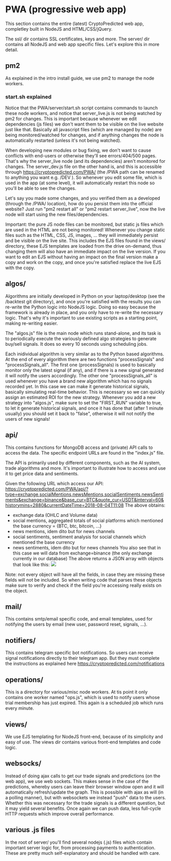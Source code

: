 # PWA (progressive web app)

This section contains the entire (latest) CryptoPredicted web app, completley built in NodeJS and HTML/CSS/jQuery.

The ssl/ dir contains SSL certificates, keys and more.
The server/ dir contains all NodeJS and web app specific files. Let's explore this in more detail.

## pm2
As explained in the intro install guide, we use pm2 to manage the node workers.

### start.sh explained
Notice that the PWA/server/start.sh script contains commands to launch these node workers, and notice that server_live.js is not being watched by pm2 for changes.
This is important because whenever we edit dependencies (js files) we don't want them to be visible on the live website just like that.
Basically all javascript files (which are managed by node) are being monitored/watched for changes, and if anything changes the node is automatically restarted (unless it's not being watched).

When developing new modules or bug fixing, we don't want to cause conflicts with end-users or otherwise they'll see errors/404/500 pages. That's why the server_live node (and its dependencies) aren't monitored for changes.
The server_dev.js file on the other hand is, and this is accessible through https://cryptopredicted.com/PWA/ (the /PWA path can be renamed to anything you want e.g. /DEV ).
So whenever you edit some file, which is used in the app (at some level), it will automatically restart this node so you'll be able to see the changes.

Let's say you made some changes, and you verified them as a developed (through the /PWA/ location), how do you persist them into the official website? Just run "pm2 restart all" or "pm2 restart server_live", now the live node will start using the new files/dependencies.

Important: the pure JS node files can be monitored, but static js files which are used in the HTML are not being monitored! Whenever you change static files such as the HTML, CSS, JS, images, ... they will immediately persist and be visible on the live site. This includes the EJS files found in the views/ directory, these EJS templates are loaded from the drive on-demand, thus changing them will also have an immediate impact on the live version. If you want to edit an EJS without having an impact on the final version make a copy and work on the copy, and once you're satisfied replace the live EJS with the copy.

## algos/
Algorithms are initially developed in Python on your laptop/desktop (see the /backtest git directory), and once you're satisfied with the results you can re-write the Python logic into NodeJS logic. Doing so easy because the framework is already in place, and you only have to re-write the necessary logic. That's why it's important to use existing scripts as a starting point, making re-writing easier.

The "algos.js" file is the main node which runs stand-alone, and its task is to periodically execute the variously defined algo strategies to generate buy/sell signals. It does so every 10 seconds using scheduling jobs.

Each inidividual algorithm is very similar as to the Python based algorithms. At the end of every algorithm there are two functions "processSignals" and "processSignals_all". The first one (processSignals) is used to basically monitor only the latest signal (if any), and if there is a new signal generated it will notify the users accordingly. The other one "processSignals_all" is used whenever you have a brand new algorithm which has no signals recorded yet. In this case we can make it generate historical signals, basically simulating real-time behavior. This is necessary so we can quickly assign an estimated ROI for the new strategy.
Whenever you add a new strategy into "algos.js", make sure to set the "FIRST_RUN" variable to true, to let it generate historical signals, and once it has done that (after 1 minute usually) you should set it back to "false", otherwise it will not notify the users of new signals!

## api/
This contains functions for MongoDB access and (private) API calls to access the data.
The specific endpoint URLs are found in the "index.js" file.

The API is primarily used by different components, such as the AI system, trade algorithms and more.
It's important to illustrate how to access and use it to get price data and sentiments.

Given the following URL which access our API:
https://cryptopredicted.com/PWA/api/?type=exchange,socialMentions,newsMentions,socialSentiments,newsSentiments&exchange=binance&base_cur=BTC&quote_cur=USDT&interval=60&historymins=2880&currentDateTime=2018-08-04T11:08
The above obtains:
- exchange data (OHLC and Volume data)
- social mentions, aggregated totals of social platforms which mentioned the base currency = {BTC, btc, bitcoin, ...}
- news mentions, idem dito but for news channels
- social sentiments, sentiment analysis for social channels which mentioned the base currency
- news sentiments, idem dito but for news channels
You also see that in this case we will data from exchange=binance (the only exchange currently in our database)
The above returns a JSON array with objects that look like this:
![](https://i.imgur.com/EXCKm4g.png)

Note: not every object will have all the fields, in case they are missing these fields will not be included. So when writing code that parses these objects make sure to verify and check if the field you're accessing really exists on the object.

## mail/
This contains smtp/email specific code, and email templates, used for notifying the users by email (new user, password reset, signals, ...).

## notifiers/
This contains telegram specific bot notifications. So users can receive signal notifications directly to their telegram app. But they must complete the instructions as explained here https://cryptopredicted.com/notifications

## operations/
This is a directory for various/misc node workers.
At tis point it only contains one worker named "ops.js", which is used to notify users whose trial membership has just expired. This again is a scheduled job which runs every minute.

## views/
We use EJS templating for NodeJS front-end, because of its simplicity and easy of use.
The views dir contains various front-end templates and code logic.

## websocks/
Instead of doing ajax calls to get our trade signals and predictions (on the web app), we use web sockets. This makes sense in the case of the predictions, whereby users can leave their browser window open and it will automatically refresh/update the graph. This is possible with ajax as will (in a polling manner), but with websockets we instead "push" data to the users.
Whether this was necessary for the trade signals is a different question, but it may yield several benefits. Once again we can push data, less full-cycle HTTP requests which improve overall performance.

## various .js files
In the root of server/ you'll find several nodejs (.js) files which contain important server logic for, from processing payments to authentication.
These are pretty much self-explanatory and should be handled with care.



